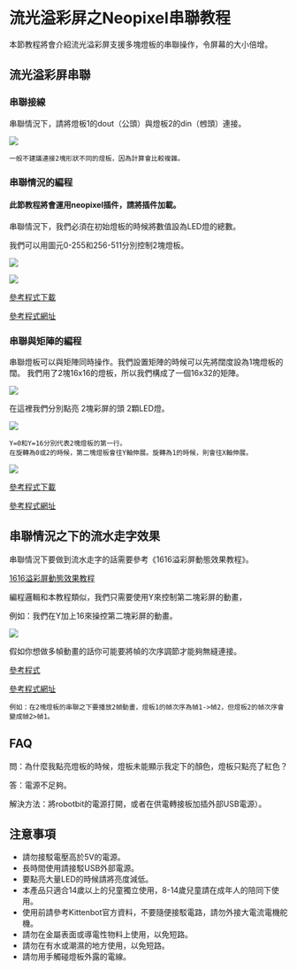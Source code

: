 # 流光溢彩屏之Neopixel串聯教程

本節教程將會介紹流光溢彩屏支援多塊燈板的串聯操作，令屏幕的大小倍增。

## 流光溢彩屏串聯

### 串聯接線

串聯情況下，請將燈板1的dout（公頭）與燈板2的din（乸頭）連接。

![](./LEDMatrixT3/123.jpg)

    一般不建議連接2塊形狀不同的燈板，因為計算會比較複雜。
    
### 串聯情況的編程

#### 此節教程將會運用neopixel插件，請將插件加載。

串聯情況下，我們必須在初始燈板的時候將數值設為LED燈的總數。

我們可以用圖元0-255和256-511分別控制2塊燈板。

![](./LEDMatrixT3/code2.png)

![](./LEDMatrixT3/daisymatrix.jpg)

[參考程式下載](https://bit.ly/LEDMatrixT3_06Hex)

[參考程式網址](https://makecode.microbit.org/_W6eTxHa4cEj5)

### 串聯與矩陣的編程

串聯燈板可以與矩陣同時操作。我們設置矩陣的時候可以先將闊度設為1塊燈板的闊。
我們用了2塊16x16的燈板，所以我們構成了一個16x32的矩陣。

![](./LEDMatrixT3/text4180.png)

在這裡我們分別點亮 2塊彩屏的頭 2顆LED燈。

![](./LEDMatrixT3/code3.png)

    Y=0和Y=16分別代表2塊燈板的第一行。        
    在旋轉為0或2的時候，第二塊燈板會往Y軸伸展。旋轉為1的時候，則會往X軸伸展。

![](./LEDMatrixT3/daisychain.jpg)

[參考程式下載](https://bit.ly/LEDMatrixT3_07Hex)

[參考程式網址](https://makecode.microbit.org/_ipJh3qVgdbtr)



## 串聯情況之下的流水走字效果

串聯情況下要做到流水走字的話需要參考《1616溢彩屏動態效果教程》。

[1616溢彩屏動態效果教程](./LEDMatrixNeoMatrix3.md)

編程邏輯和本教程類似，我們只需要使用Y來控制第二塊彩屏的動畫，

例如：我們在Y加上16來操控第二塊彩屏的動畫。

![](./LEDMatrixT3/offsetY.png)

假如你想做多幀動畫的話你可能要將幀的次序調節才能夠無縫連接。

[參考程式](https://bit.ly/LEDMatrixT4_03Hex)

[參考程式網址](https://makecode.microbit.org/_8Xy2mWWLoDtg)


    例如：在2塊燈板的串聯之下要播放2幀動畫，燈板1的幀次序為幀1->幀2，但燈板2的幀次序會變成幀2>幀1。

## FAQ

問：為什麼我點亮燈板的時候，燈板未能顯示我定下的顏色，燈板只點亮了紅色？

答：電源不足夠。

解決方法：將robotbit的電源打開，或者在供電轉接板加插外部USB電源）。

## 注意事項
- 請勿接駁電壓高於5V的電源。
- 長時間使用請接駁USB外部電源。
- 要點亮大量LED的時候請將亮度減低。
- 本產品只適合14歲以上的兒童獨立使用，8-14歲兒童請在成年人的陪同下使用。
- 使用前請參考Kittenbot官方資料，不要隨便接駁電路，請勿外接大電流電機舵機。
- 請勿在金屬表面或導電性物料上使用，以免短路。
- 請勿在有水或潮濕的地方使用，以免短路。
- 請勿用手觸碰燈板外露的電線。


